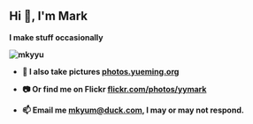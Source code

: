 <h2 align="left">Hi 👋, I'm Mark</h2>
<p align="left"><strong>I make stuff occasionally</strong</p>

<p align="left"> <img src="https://komarev.com/ghpvc/?username=mkyyu&label=Profile%20views&color=0e75b6&style=flat" alt="mkyyu" /> </p>

- 📸 I also take pictures [photos.yueming.org](https://photos.yueming.org/)

- 📷 Or find me on Flickr [flickr.com/photos/yymark](https://flickr.com/photos/yymark/)


<p align="left">
</p>

- 📫 Email me **mkyum@duck.com**, I may or may not respond. 
